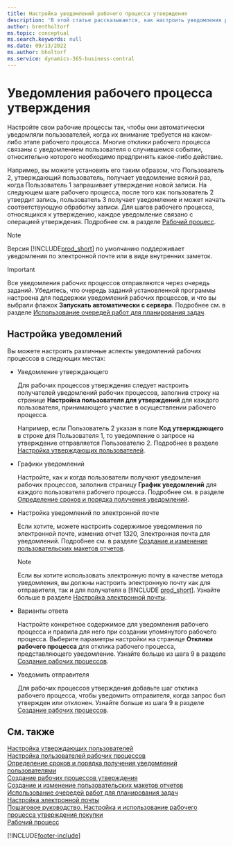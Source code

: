 ```yaml
---
title: Настройка уведомлений рабочего процесса утверждения
description: 'В этой статье рассказывается, как настроить уведомления рабочего процесса, чтобы предупредить пользователя о том, что произошло событие, на которое следует отреагировать; требуется отклик рабочего процесса.'
author: brentholtorf
ms.topic: conceptual
ms.search.keywords: null
ms.date: 09/13/2022
ms.author: bholtorf
ms.service: dynamics-365-business-central
---
```

# Уведомления рабочего процесса утверждения

Настройте свои рабочие процессы так, чтобы они автоматически уведомляли пользователей, когда их внимание требуется на каком-либо этапе рабочего процесса. Многие отклики рабочего процесса связаны с уведомлением пользователя о случившемся событии, относительно которого необходимо предпринять какое-либо действие.

Например, вы можете установить его таким образом, что Пользователь 2, утверждающий пользователь, получает уведомление всякий раз, когда Пользователь 1 запрашивает утверждение новой записи. На следующем шаге рабочего процесса, после того как пользователь 2 утвердит запись, пользователь 3 получает уведомление и может начать соответствующую обработку записи. Для шагов рабочего процесса, относящихся к утверждению, каждое уведомление связано с операцией утверждения. Подробнее см. в разделе [Рабочий процесс](across-workflow.md).  

> [!NOTE]  
> Версия [!INCLUDE[prod_short](includes/prod_short.md)] по умолчанию поддерживает уведомления по электронной почте или в виде внутренних заметок.  

> [!IMPORTANT]  
> Все уведомления рабочих процессов отправляются через очередь заданий. Убедитесь, что очередь заданий установленной программы настроена для поддержки уведомлений рабочих процессов, и что вы выбрали флажок **Запускать автоматически с сервера**. Подробнее см. в разделе [Использование очередей работ для планирования задач](admin-job-queues-schedule-tasks.md).

## Настройка уведомлений

Вы можете настроить различные аспекты уведомлений рабочих процессов в следующих местах:  

* Уведомление утверждающего

  Для рабочих процессов утверждения следует настроить получателей уведомлений рабочих процессов, заполнив строку на странице **Настройка пользователя для утверждений** для каждого пользователя, принимающего участие в осуществлении рабочего процесса.  

  Например, если Пользователь 2 указан в поле **Код утверждающего** в строке для Пользователя 1, то уведомление о запросе на утверждение отправляется Пользователю 2. Подробнее в разделе [Настройка утверждающих пользователей](across-how-to-set-up-approval-users.md). 
  
* Графики уведомлений

  Настройте, как и когда пользователи получают уведомления рабочих процессов, заполнив страницу **График уведомлений** для каждого пользователя рабочего процесса. Подробнее см. в разделе [Определение сроков и порядка получения уведомлений](across-how-to-specify-when-and-how-to-receive-notifications.md). 
  
* Настройка уведомлений по электронной почте

  Если хотите, можете настроить содержимое уведомления по электронной почте, изменив отчет 1320, Электронная почта для уведомлений. Подробнее см. в разделе [Создание и изменение пользовательских макетов отчетов](ui-how-create-custom-report-layout.md).  

  > [!NOTE]
  > Если вы хотите использовать электронную почту в качестве метода уведомления, вы должны настроить электронную почту как для отправителя, так и для получателя в [!INCLUDE [prod_short](includes/prod_short.md)]. Узнайте больше в разделе [Настройка электронной почты](admin-how-setup-email.md).
  
* Варианты ответа

  Настройте конкретное содержимое для уведомления рабочего процесса и правила для него при создании упомянутого рабочего процесса. Выберите параметры настройки на странице **Отклики рабочего процесса** для отклика рабочего процесса, представляющего уведомление. Узнайте больше из шага 9 в разделе [Создание рабочих процессов](across-how-to-create-workflows.md#to-create-a-workflow). 
  
* Уведомить отправителя

  Для рабочих процессов утверждения добавьте шаг отклика рабочего процесса, чтобы уведомить отправителя, когда запрос был утвержден или отклонен. Узнайте больше из шага 9 в разделе [Создание рабочих процессов](across-how-to-create-workflows.md#to-create-a-workflow).   

## См. также

[Настройка утверждающих пользователей](across-how-to-set-up-approval-users.md)  
[Настройка пользователей рабочих процессов](across-how-to-set-up-workflow-users.md)  
[Определение сроков и порядка получения уведомлений пользователями](across-how-to-specify-when-and-how-to-receive-notifications.md)  
[Создание рабочих процессов утверждения](across-how-to-create-workflows.md)  
[Создание и изменение пользовательских макетов отчетов](ui-how-create-custom-report-layout.md)  
[Использование очередей работ для планирования задач](admin-job-queues-schedule-tasks.md)  
[Настройка электронной почты](admin-how-setup-email.md)  
[Пошаговое руководство. Настройка и использование рабочего процесса утверждения покупки](walkthrough-setting-up-and-using-a-purchase-approval-workflow.md)  
[Рабочий процесс](across-workflow.md)  

[!INCLUDE[footer-include](includes/footer-banner.md)]
